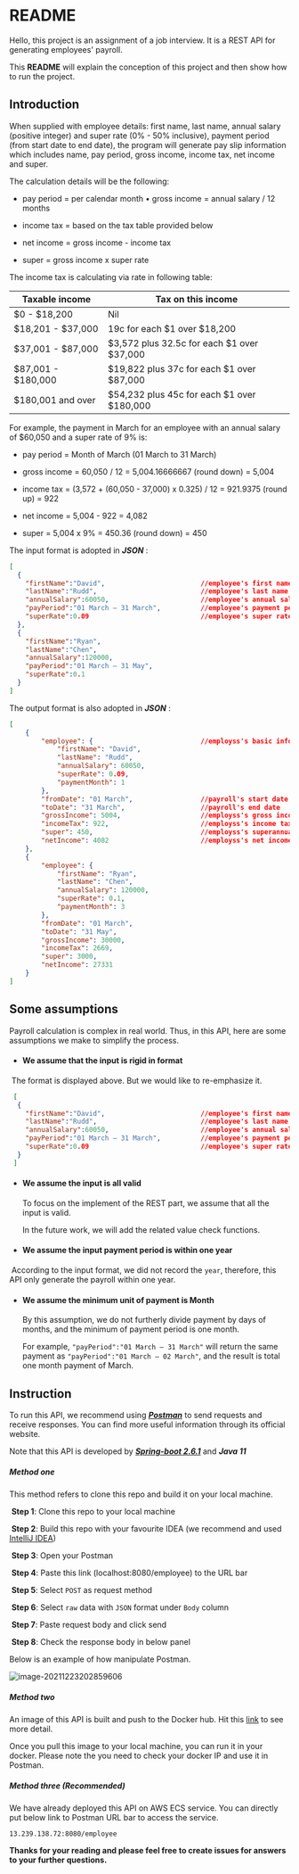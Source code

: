 # README

Hello, this project is an assignment of a job interview. It is a REST API for generating employees' payroll. 

This **README** will explain the conception of this project and then show how to run the project.



## Introduction

When supplied with employee details: first name, last name, annual salary (positive integer) and super rate (0% - 50% inclusive), payment period (from start date to end date), the program will generate pay slip information which includes name, pay period, gross income, income tax, net income and super.

The calculation details will be the following:

* pay period = per calendar month • gross income = annual salary / 12 months 

* income tax = based on the tax table provided below 

* net income = gross income - income tax 

* super = gross income x super rate 

The income tax is calculating via rate in following table:

| Taxable income     | Tax on this income                          |
| ------------------ | ------------------------------------------- |
| $0 - $18,200       | Nil                                         |
| $18,201 - $37,000  | 19c for each $1 over $18,200                |
| $37,001 - $87,000  | $3,572 plus 32.5c for each $1 over  $37,000 |
| $87,001 - $180,000 | $19,822 plus 37c for each $1 over  $87,000  |
| $180,001 and over  | $54,232 plus 45c for each $1 over  $180,000 |



For example, the payment in March for an employee with an annual salary of $60,050 and a super rate of 9% is: 

* pay period = Month of March (01 March to 31 March) 

* gross income = 60,050 / 12 = 5,004.16666667 (round down) = 5,004 

* income tax = (3,572 + (60,050 - 37,000) x 0.325) / 12 = 921.9375 (round up) = 922 

* net income = 5,004 - 922 = 4,082 

* super = 5,004 x 9% = 450.36 (round down) = 450 



The input format is adopted in ***JSON*** :

```json
[
  {
  	"firstName":"David",						//employee's first name
   	"lastName":"Rudd",							//employee's last name
   	"annualSalary":60050,						//employee's annual salary
    "payPeriod":"01 March – 31 March",			//employee's payment period
  	"superRate":0.09							//employee's super rate
  },
  {
   	"firstName":"Ryan",
   	"lastName":"Chen",
   	"annualSalary":120000,
    "payPeriod":"01 March – 31 May",
   	"superRate":0.1
  }
]
```

The output format is also adopted in ***JSON*** :

```JSON
[
    {
        "employee": {							//employss's basic information, which was input
            "firstName": "David",
            "lastName": "Rudd",
            "annualSalary": 60050,
            "superRate": 0.09,
            "paymentMonth": 1
        },
        "fromDate": "01 March",					//payroll's start date
        "toDate": "31 March",					//payroll's end date
        "grossIncome": 5004,					//employss's gross income
        "incomeTax": 922,						//employss's income tax
        "super": 450,							//employss's superannuation
        "netIncome": 4082						//employss's net income
    },
    {
        "employee": {
            "firstName": "Ryan",
            "lastName": "Chen",
            "annualSalary": 120000,
            "superRate": 0.1,
            "paymentMonth": 3
        },
        "fromDate": "01 March",
        "toDate": "31 May",
        "grossIncome": 30000,
        "incomeTax": 2669,
        "super": 3000,
        "netIncome": 27331
    }
]
```



## Some assumptions

Payroll calculation is complex in real world. Thus, in this API, here are some assumptions we make to simplify the process.

* #### We assume that the input is rigid in format

​		The format is displayed above. But we would like to re-emphasize it.

```json
 [ 
  {
  	"firstName":"David",						//employee's first name
   	"lastName":"Rudd",							//employee's last name
   	"annualSalary":60050,						//employee's annual salary
    "payPeriod":"01 March – 31 March",			//employee's payment period
  	"superRate":0.09							//employee's super rate
  }
 ]
```



* #### We assume the input is all valid

  To focus on the implement of the REST part, we assume that all the input is valid. 

  In the future work, we will add the related value check functions. 



* #### We assume the input payment period is within one year

​		According to the input format, we did not record the `year`, therefore, this API only generate the payroll within one year.



* #### We assume the minimum unit of payment is Month 

  By this assumption, we do not furtherly divide payment by days of months, and the minimum of payment period is one month. 

  For example, ` "payPeriod":"01 March – 31 March" ` will return the same payment as `"payPeriod":"01 March – 02 March"`, and the result is total one month payment of March.  

  

## Instruction

To run this API, we recommend using  [***Postman***](https://www.postman.com/) to send requests and receive responses. You can find more useful information through its official website. 

Note that this API is developed by [***Spring-boot 2.6.1***](https://spring.io/projects/spring-boot) and ***Java 11***

##### Method one

This method refers to clone this repo and build it on your local machine. 

​	**Step 1**: Clone this repo to your local machine

​	**Step 2**: Build this repo with your favourite IDEA (we recommend and used [IntelliJ IDEA](https://www.jetbrains.com/idea/))

​	**Step 3**: Open your Postman

​	**Step 4**: Paste this link (localhost:8080/employee) to the URL bar 

​	**Step 5**: Select `POST` as request method  

​	**Step 6**: Select `raw` data with `JSON`  format under `Body` column

​	**Step 7**: Paste request body and  click send

​	**Step 8**: Check the response body in below panel

Below is an example of how manipulate Postman.

![image-20211223202859606](C:\Users\CAS-Shen\AppData\Roaming\Typora\typora-user-images\image-20211223202859606.png)

##### Method two

An image of this API is built and push to the Docker hub. Hit this [link](https://hub.docker.com/r/zhangshuaigou/demo_payslip) to see more detail. 

Once you pull this image to your local machine, you can run it in your docker. Please note the you need to check your docker IP and use it in Postman.

##### Method three (Recommended)

We have already deployed this API on AWS ECS service. You can directly put below link to Postman URL bar to access the service.

`13.239.138.72:8080/employee`



**Thanks for your reading and please feel free to create issues for answers to your further questions.**

